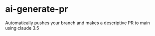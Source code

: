 # ai-generate-pr
Automatically pushes your branch and makes a descriptive PR to main using claude 3.5
